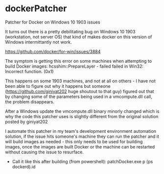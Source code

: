 # dockerPatcher
Patcher for Docker on Windows 10 1903 issues

It turns out there is a pretty debilitating bug on Windows 10 1903 (workstation, not server OS) that kind of makes docker on this version of Windows intermittantly not work.

https://github.com/docker/for-win/issues/3884

The symptom is getting this error on some machines when attempting to build Docker images: hcsshim::PrepareLayer - failed failed in Win32: Incorrect function. (0x1)

This happens on some 1903 machines, and not at all on others - I have not been able to figure out why it happens but someone (https://github.com/giniyat202 huge shoutout to that guy) figured out that by changing some of the parameters being used in a vmcompute.dll call, the problem disappears.

After a Windows update the vmcompute.dll binary minorly changed which is why the code this patcher uses is slightly different from the original solution posted by giniyat202

I automate this patcher in my team's development environment automation solution, if the issue hits someone's machine they can run the patcher and it will build images as needed - this only needs to be used for building images, once the images are built Docker or the machine can be restarted without causing the issue to resurface.

* Call it like this after building (from powershell): patchDocker.exe p (ps dockerd).id

